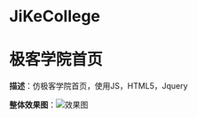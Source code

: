 # JiKeCollege
# 极客学院首页
**描述**：仿极客学院首页，使用JS，HTML5，Jquery

**整体效果图**：![效果图](https://raw.githubusercontent.com/13266784089/JiKeCollege/master/img/jike.png)
